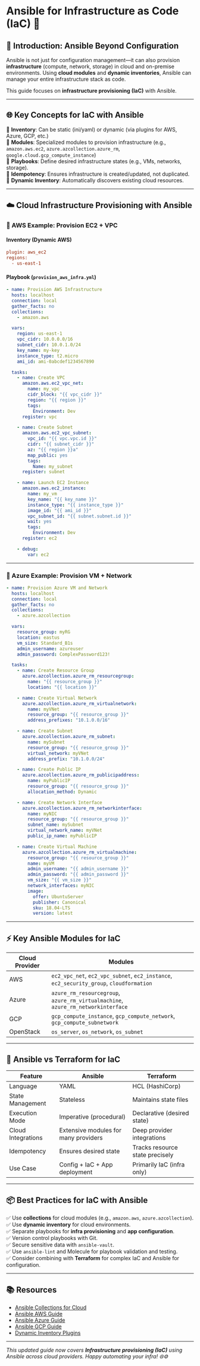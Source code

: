 # Ansible for Infrastructure as Code (IaC) 🚀

## 📖 Introduction: Ansible Beyond Configuration
Ansible is not just for configuration management—it can also provision **infrastructure** (compute, network, storage) in cloud and on-premise environments. Using **cloud modules** and **dynamic inventories**, Ansible can manage your entire infrastructure stack as code.

This guide focuses on **infrastructure provisioning (IaC)** with Ansible.

---

## 🌐 Key Concepts for IaC with Ansible
🔸 **Inventory**: Can be static (ini/yaml) or dynamic (via plugins for AWS, Azure, GCP, etc.)  
🔸 **Modules**: Specialized modules to provision infrastructure (e.g., `amazon.aws.ec2`, `azure.azcollection.azure_rm`, `google.cloud.gcp_compute_instance`)  
🔸 **Playbooks**: Define desired infrastructure states (e.g., VMs, networks, storage).  
🔸 **Idempotency**: Ensures infrastructure is created/updated, not duplicated.  
🔸 **Dynamic Inventory**: Automatically discovers existing cloud resources.

---

## ☁️ Cloud Infrastructure Provisioning with Ansible

### 🔸 AWS Example: Provision EC2 + VPC
#### Inventory (Dynamic AWS)
```ini
plugin: aws_ec2
regions:
  - us-east-1
```

#### Playbook (`provision_aws_infra.yml`)
```yaml
- name: Provision AWS Infrastructure
  hosts: localhost
  connection: local
  gather_facts: no
  collections:
    - amazon.aws

  vars:
    region: us-east-1
    vpc_cidr: 10.0.0.0/16
    subnet_cidr: 10.0.1.0/24
    key_name: my-key
    instance_type: t2.micro
    ami_id: ami-0abcdef1234567890

  tasks:
    - name: Create VPC
      amazon.aws.ec2_vpc_net:
        name: my_vpc
        cidr_block: "{{ vpc_cidr }}"
        region: "{{ region }}"
        tags:
          Environment: Dev
      register: vpc

    - name: Create Subnet
      amazon.aws.ec2_vpc_subnet:
        vpc_id: "{{ vpc.vpc.id }}"
        cidr: "{{ subnet_cidr }}"
        az: "{{ region }}a"
        map_public: yes
        tags:
          Name: my_subnet
      register: subnet

    - name: Launch EC2 Instance
      amazon.aws.ec2_instance:
        name: my_vm
        key_name: "{{ key_name }}"
        instance_type: "{{ instance_type }}"
        image_id: "{{ ami_id }}"
        vpc_subnet_id: "{{ subnet.subnet.id }}"
        wait: yes
        tags:
          Environment: Dev
      register: ec2

    - debug:
        var: ec2
```

---

### 🔸 Azure Example: Provision VM + Network
```yaml
- name: Provision Azure VM and Network
  hosts: localhost
  connection: local
  gather_facts: no
  collections:
    - azure.azcollection

  vars:
    resource_group: myRG
    location: eastus
    vm_size: Standard_B1s
    admin_username: azureuser
    admin_password: ComplexPassword123!

  tasks:
    - name: Create Resource Group
      azure.azcollection.azure_rm_resourcegroup:
        name: "{{ resource_group }}"
        location: "{{ location }}"

    - name: Create Virtual Network
      azure.azcollection.azure_rm_virtualnetwork:
        name: myVNet
        resource_group: "{{ resource_group }}"
        address_prefixes: "10.1.0.0/16"

    - name: Create Subnet
      azure.azcollection.azure_rm_subnet:
        name: mySubnet
        resource_group: "{{ resource_group }}"
        virtual_network: myVNet
        address_prefix: "10.1.0.0/24"

    - name: Create Public IP
      azure.azcollection.azure_rm_publicipaddress:
        name: myPublicIP
        resource_group: "{{ resource_group }}"
        allocation_method: Dynamic

    - name: Create Network Interface
      azure.azcollection.azure_rm_networkinterface:
        name: myNIC
        resource_group: "{{ resource_group }}"
        subnet_name: mySubnet
        virtual_network_name: myVNet
        public_ip_name: myPublicIP

    - name: Create Virtual Machine
      azure.azcollection.azure_rm_virtualmachine:
        resource_group: "{{ resource_group }}"
        name: myVM
        admin_username: "{{ admin_username }}"
        admin_password: "{{ admin_password }}"
        vm_size: "{{ vm_size }}"
        network_interfaces: myNIC
        image:
          offer: UbuntuServer
          publisher: Canonical
          sku: 18.04-LTS
          version: latest
```

---

## ⚡ Key Ansible Modules for IaC
| Cloud Provider | Modules                                |
|----------------|----------------------------------------|
| AWS            | `ec2_vpc_net`, `ec2_vpc_subnet`, `ec2_instance`, `ec2_security_group`, `cloudformation` |
| Azure          | `azure_rm_resourcegroup`, `azure_rm_virtualmachine`, `azure_rm_networkinterface` |
| GCP            | `gcp_compute_instance`, `gcp_compute_network`, `gcp_compute_subnetwork` |
| OpenStack      | `os_server`, `os_network`, `os_subnet` |

---

## 🔄 Ansible vs Terraform for IaC

| Feature             | Ansible                                | Terraform                       |
|---------------------|-----------------------------------------|---------------------------------|
| Language            | YAML                                   | HCL (HashiCorp)                 |
| State Management    | Stateless                              | Maintains state files           |
| Execution Mode      | Imperative (procedural)                | Declarative (desired state)     |
| Cloud Integrations  | Extensive modules for many providers   | Deep provider integrations      |
| Idempotency         | Ensures desired state                  | Tracks resource state precisely |
| Use Case            | Config + IaC + App deployment          | Primarily IaC (infra only)      |

---

## 📦 Best Practices for IaC with Ansible

✅ Use **collections** for cloud modules (e.g., `amazon.aws`, `azure.azcollection`).  
✅ Use **dynamic inventory** for cloud environments.  
✅ Separate playbooks for **infra provisioning** and **app configuration**.  
✅ Version control playbooks with Git.  
✅ Secure sensitive data with `ansible-vault`.  
✅ Use `ansible-lint` and Molecule for playbook validation and testing.  
✅ Consider combining with **Terraform** for complex IaC and Ansible for configuration.

---

## 📚 Resources
- [Ansible Collections for Cloud](https://docs.ansible.com/ansible/latest/collections/index.html)
- [Ansible AWS Guide](https://docs.ansible.com/ansible/latest/scenario_guides/guide_aws.html)
- [Ansible Azure Guide](https://docs.ansible.com/ansible/latest/scenario_guides/guide_azure.html)
- [Ansible GCP Guide](https://docs.ansible.com/ansible/latest/scenario_guides/guide_gce.html)
- [Dynamic Inventory Plugins](https://docs.ansible.com/ansible/latest/plugins/inventory.html)

---

*This updated guide now covers **Infrastructure provisioning (IaC)** using Ansible across cloud providers. Happy automating your infra! 🌐⚙️*
